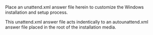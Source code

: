 Place an unattend.xml answer file herein to customize the Windows installation and setup process.

This unattend.xml answer file acts indentically to an autounattend.xml answer file placed in the root of the installation media.